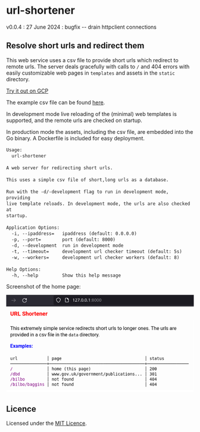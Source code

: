 # url-shortener

v0.0.4 : 27 June 2024 : bugfix -- drain httpclient connections

## Resolve short urls and redirect them

This web service uses a csv file to provide short urls which redirect to
remote urls. The server deals gracefully with calls to `/` and 404
errors with easily customizable web pages in `templates` and assets in
the `static` directory.

[Try it out on GCP](https://url-shortener-c35tmtbs2a-nw.a.run.app/)

The example csv file can be found [here](https://github.com/rorycl/url-shortener/blob/main/data/short-urls.csv).

In development mode live reloading of the (minimal) web templates is
supported, and the remote urls are checked on startup.

In production mode the assets, including the csv file, are embedded into
the Go binary. A Dockerfile is included for easy deployment.

```
Usage:
  url-shortener 

A web server for redirecting short urls.

This uses a simple csv file of short,long urls as a database.

Run with the -d/-development flag to run in development mode, providing
live template reloads. In development mode, the urls are also checked at
startup.

Application Options:
  -i, --ipaddress=   ipaddress (default: 0.0.0.0)
  -p, --port=        port (default: 8000)
  -d, --development  run in development mode
  -t, --timeout=     development url checker timeout (default: 5s)
  -w, --workers=     development url checker workers (default: 8)

Help Options:
  -h, --help         Show this help message

```

Screenshot of the home page:

<img width="615" src="static/example.png" />

## Licence

Licensed under the [MIT Licence](LICENCE).
